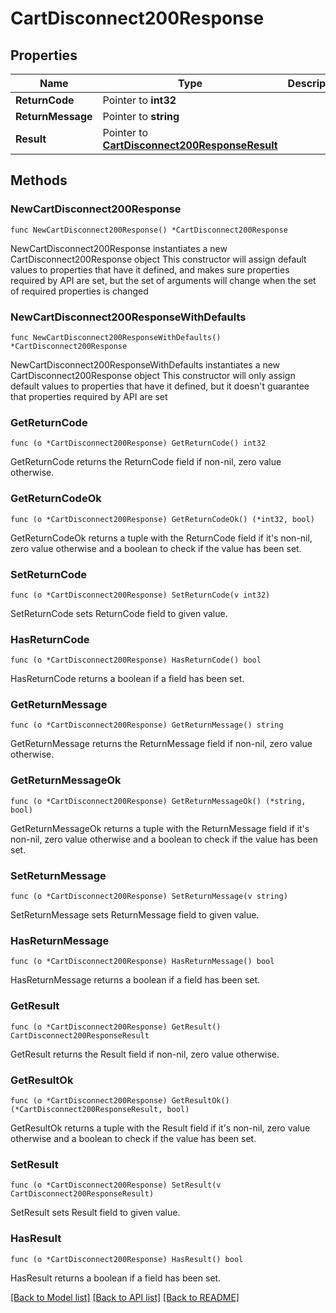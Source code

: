 # CartDisconnect200Response

## Properties

Name | Type | Description | Notes
------------ | ------------- | ------------- | -------------
**ReturnCode** | Pointer to **int32** |  | [optional] 
**ReturnMessage** | Pointer to **string** |  | [optional] 
**Result** | Pointer to [**CartDisconnect200ResponseResult**](CartDisconnect200ResponseResult.md) |  | [optional] 

## Methods

### NewCartDisconnect200Response

`func NewCartDisconnect200Response() *CartDisconnect200Response`

NewCartDisconnect200Response instantiates a new CartDisconnect200Response object
This constructor will assign default values to properties that have it defined,
and makes sure properties required by API are set, but the set of arguments
will change when the set of required properties is changed

### NewCartDisconnect200ResponseWithDefaults

`func NewCartDisconnect200ResponseWithDefaults() *CartDisconnect200Response`

NewCartDisconnect200ResponseWithDefaults instantiates a new CartDisconnect200Response object
This constructor will only assign default values to properties that have it defined,
but it doesn't guarantee that properties required by API are set

### GetReturnCode

`func (o *CartDisconnect200Response) GetReturnCode() int32`

GetReturnCode returns the ReturnCode field if non-nil, zero value otherwise.

### GetReturnCodeOk

`func (o *CartDisconnect200Response) GetReturnCodeOk() (*int32, bool)`

GetReturnCodeOk returns a tuple with the ReturnCode field if it's non-nil, zero value otherwise
and a boolean to check if the value has been set.

### SetReturnCode

`func (o *CartDisconnect200Response) SetReturnCode(v int32)`

SetReturnCode sets ReturnCode field to given value.

### HasReturnCode

`func (o *CartDisconnect200Response) HasReturnCode() bool`

HasReturnCode returns a boolean if a field has been set.

### GetReturnMessage

`func (o *CartDisconnect200Response) GetReturnMessage() string`

GetReturnMessage returns the ReturnMessage field if non-nil, zero value otherwise.

### GetReturnMessageOk

`func (o *CartDisconnect200Response) GetReturnMessageOk() (*string, bool)`

GetReturnMessageOk returns a tuple with the ReturnMessage field if it's non-nil, zero value otherwise
and a boolean to check if the value has been set.

### SetReturnMessage

`func (o *CartDisconnect200Response) SetReturnMessage(v string)`

SetReturnMessage sets ReturnMessage field to given value.

### HasReturnMessage

`func (o *CartDisconnect200Response) HasReturnMessage() bool`

HasReturnMessage returns a boolean if a field has been set.

### GetResult

`func (o *CartDisconnect200Response) GetResult() CartDisconnect200ResponseResult`

GetResult returns the Result field if non-nil, zero value otherwise.

### GetResultOk

`func (o *CartDisconnect200Response) GetResultOk() (*CartDisconnect200ResponseResult, bool)`

GetResultOk returns a tuple with the Result field if it's non-nil, zero value otherwise
and a boolean to check if the value has been set.

### SetResult

`func (o *CartDisconnect200Response) SetResult(v CartDisconnect200ResponseResult)`

SetResult sets Result field to given value.

### HasResult

`func (o *CartDisconnect200Response) HasResult() bool`

HasResult returns a boolean if a field has been set.


[[Back to Model list]](../README.md#documentation-for-models) [[Back to API list]](../README.md#documentation-for-api-endpoints) [[Back to README]](../README.md)


